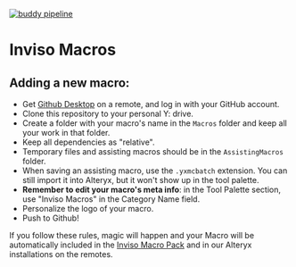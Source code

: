 [![buddy pipeline](https://app.buddy.works/inviso/invisomacros/pipelines/pipeline/54297/badge.svg?token=06d370addec6e25d2ac4af5cf8c7f09e94eb26616c6c9849329aad97340e5cf8 "buddy pipeline")](https://app.buddy.works/inviso/invisomacros/pipelines/pipeline/54297)

# Inviso Macros

## Adding a new macro: 

- Get [Github Desktop](https://desktop.github.com/) on a remote, and log in with your GitHub account. 
- Clone this repository to your personal Y: drive.
- Create a folder with your macro's name in the `Macros` folder and keep all your work in that folder. 
- Keep all dependencies as "relative".
- Temporary files and assisting macros should be in the `AssistingMacros` folder. 
- When saving an assisting macro, use the `.yxmcbatch` extension. You can still import it into Alteryx, but it won't show up in the tool palette.
- **Remember to edit your macro's meta info**: in the Tool Palette section, use "Inviso Macros" in the Category Name field.
- Personalize the logo of your macro.
- Push to Github! 

If you follow these rules, magic will happen and your Macro will be automatically included in the [Inviso Macro Pack](http://inviso.dk/macros) and in our Alteryx installations on the remotes. 
